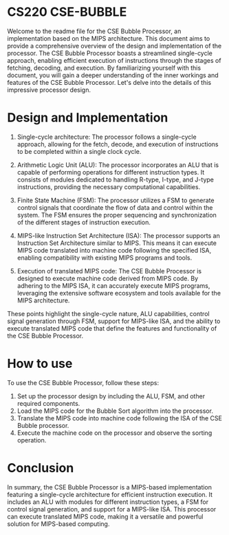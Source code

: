 # CS220   CSE-BUBBLE
Welcome to the readme file for the CSE Bubble Processor, an implementation based on the MIPS architecture. This document aims to provide a comprehensive overview of the design and implementation of the processor. The CSE Bubble Processor boasts a streamlined single-cycle approach, enabling efficient execution of instructions through the stages of fetching, decoding, and execution. By familiarizing yourself with this document, you will gain a deeper understanding of the inner workings and features of the CSE Bubble Processor. Let's delve into the details of this impressive processor design.

# Design and Implementation
1. Single-cycle architecture: The processor follows a single-cycle approach, allowing for the fetch, decode, and execution of instructions to be completed within a single clock cycle.

2. Arithmetic Logic Unit (ALU): The processor incorporates an ALU that is capable of performing operations for different instruction types. It consists of modules dedicated to handling R-type, I-type, and J-type instructions, providing the necessary computational capabilities.

3. Finite State Machine (FSM): The processor utilizes a FSM to generate control signals that coordinate the flow of data and control within the system. The FSM ensures the proper sequencing and synchronization of the different stages of instruction execution.

4. MIPS-like Instruction Set Architecture (ISA): The processor supports an Instruction Set Architecture similar to MIPS. This means it can execute MIPS code translated into machine code following the specified ISA, enabling compatibility with existing MIPS programs and tools.

5. Execution of translated MIPS code: The CSE Bubble Processor is designed to execute machine code derived from MIPS code. By adhering to the MIPS ISA, it can accurately execute MIPS programs, leveraging the extensive software ecosystem and tools available for the MIPS architecture.

These points highlight the single-cycle nature, ALU capabilities, control signal generation through FSM, support for MIPS-like ISA, and the ability to execute translated MIPS code that define the features and functionality of the CSE Bubble Processor.

# How to use
To use the CSE Bubble Processor, follow these steps:

1. Set up the processor design by including the ALU, FSM, and other required components.
2. Load the MIPS code for the Bubble Sort algorithm into the processor.
3. Translate the MIPS code into machine code following the ISA of the CSE Bubble processor.
4. Execute the machine code on the processor and observe the sorting operation.

# Conclusion
In summary, the CSE Bubble Processor is a MIPS-based implementation featuring a single-cycle architecture for efficient instruction execution. It includes an ALU with modules for different instruction types, a FSM for control signal generation, and support for a MIPS-like ISA. This processor can execute translated MIPS code, making it a versatile and powerful solution for MIPS-based computing.
